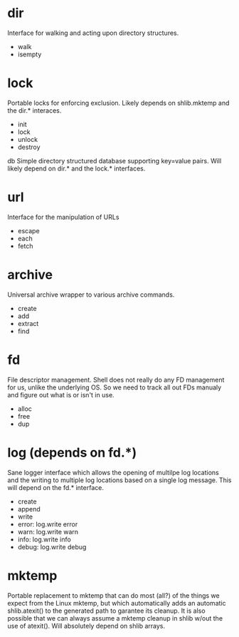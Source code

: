 # dir
Interface for walking and acting upon directory structures.
 - walk
 - isempty

# lock
Portable locks for enforcing exclusion. Likely depends on shlib.mktemp and the
dir.* interaces.
 - init
 - lock
 - unlock
 - destroy

db
Simple directory structured database supporting key=value pairs. Will likely
depend on dir.* and the lock.* interfaces.

# url
Interface for the manipulation of URLs
 - escape <string>
 - each <url>
 - fetch <url>

# archive
Universal archive wrapper to various archive commands.
 - create <archive> <pattern>
 - add <archive> <pattern>
 - extract <archive> <pattern>
 - find <archive> <pattern>

# fd
File descriptor management.  Shell does not really do any FD management for us,
unlike the underlying OS.  So we need to track all out FDs manualy and figure
out what is or isn't in use.
 - alloc
 - free <fd>
 - dup <fd>

# log (depends on fd.*)
Sane logger interface which allows the opening of multilpe log locations and
the writing to multiple log locations based on a single log message. This will
depend on the fd.* interface.
 - create <label>
 - append <newlabel> <oldlabel>
 - write <label> <message>
 - error: log.write error <message>
 - warn: log.write warn <message>
 - info: log.write info <message>
 - debug: log.write debug <message>

# mktemp
Portable replacement to mktemp that can do most (all?) of the things we expect
from the Linux mktemp, but which automatically adds an automatic shlib.atexit()
to the generated path to garantee its cleanup.  It is also possible that we can
always assume a mktemp cleanup in shlib w/out the use of atexit(). Will
absolutely depend on shlib arrays.
